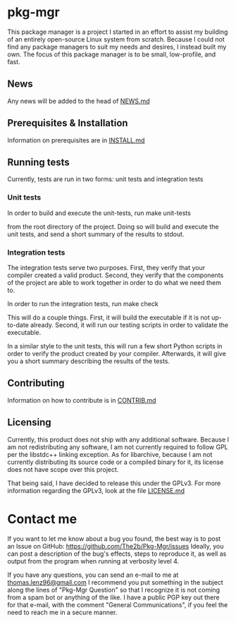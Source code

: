 # pkg-mgr
This package manager is a project I started in an effort to assist my building of an entirely open-source Linux system from scratch. Because I could not find any package managers to suit my needs and desires, I instead built my own. The focus of this package manager is to be small, low-profile, and fast.

## News
Any news will be added to the head of [NEWS.md](NEWS.md)

## Prerequisites & Installation
Information on prerequisites are in [INSTALL.md](INSTALL.md)

## Running tests
Currently, tests are run in two forms: unit tests and integration tests

### Unit tests
In order to build and execute the unit-tests, run
    make unit-tests

from the root directory of the project. Doing so will build and execute the unit tests, and send a short summary of the results to stdout.

### Integration tests
The integration tests serve two purposes. First, they verify that your compiler created a valid product. Second, they verify that the components of the project are able to work together in order to do what we need them to.

In order to run the integration tests, run
    make check

This will do a couple things. First, it will build the executable if it is not up-to-date already.
Second, it will run our testing scripts in order to validate the executable.

In a similar style to the unit tests, this will run a few short Python scripts in order to verify the product created by your compiler. Afterwards, it will give you a short summary describing the results of the tests.

## Contributing
Information on how to contribute is in [CONTRIB.md](CONTRIB.md)

## Licensing
Currently, this product does not ship with any additional software. Because I am not redistributing any software, I am not currently required to follow GPL per the libstdc++ linking exception. As for libarchive, because I am not currently distributing its source code or a compiled binary for it, its license does not have scope over this project.

That being said, I have decided to release this under the GPLv3. For more information regarding the GPLv3, look at the file [LICENSE.md](LICENSE.md)

# Contact me
If you want to let me know about a bug you found, the best way is to post an Issue on GitHub: https://github.com/The2b/Pkg-Mgr/issues
Ideally, you can post a description of the bug's effects, steps to reproduce it, as well as output from the program when running at verbosity level 4.

If you have any questions, you can send an e-mail to me at thomas.lenz96@gmail.com
I recommend you put something in the subject along the lines of "Pkg-Mgr Question" so that I recognize it is not coming from a spam bot or anything of the like.
I have a public PGP key out there for that e-mail, with the comment "General Communications", if you feel the need to reach me in a secure manner.
